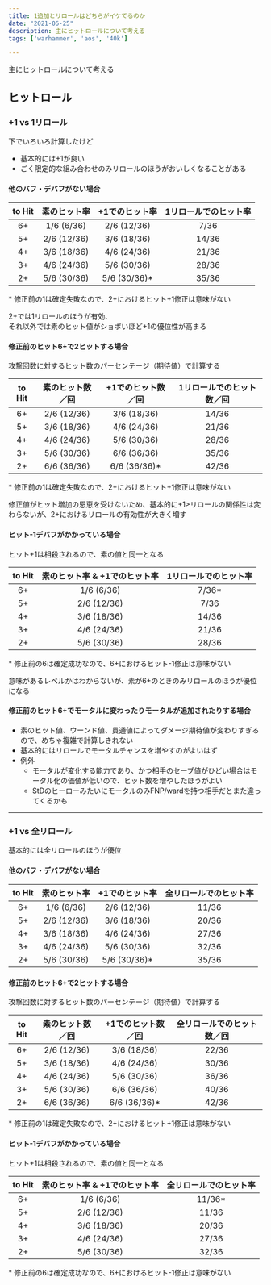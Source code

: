 ```yaml
---
title: 1追加とリロールはどちらがイケてるのか
date: "2021-06-25"
description: 主にヒットロールについて考える
tags: ['warhammer', 'aos', '40k']

---
```

主にヒットロールについて考える

## ヒットロール
### +1 vs 1リロール
下でいろいろ計算したけど
- 基本的には+1が良い
- ごく限定的な組み合わせのみリロールのほうがおいしくなることがある

#### 他のバフ・デバフがない場合
| to Hit | 素のヒット率  | +1でのヒット率 | 1リロールでのヒット率 |
| :----: | :---------: | :----------: | :---------------: |
| 6+     | 1/6 (6/36)  | 2/6 (12/36)  | 7/36              |
| 5+     | 2/6 (12/36) | 3/6 (18/36)  | 14/36             |
| 4+     | 3/6 (18/36) | 4/6 (24/36)  | 21/36             |
| 3+     | 4/6 (24/36) | 5/6 (30/36)  | 28/36             |
| 2+     | 5/6 (30/36) | 5/6 (30/36)* | 35/36             |
\* 修正前の1は確定失敗なので、2+におけるヒット+1修正は意味がない

2+では1リロールのほうが有効、\
それ以外では素のヒット値がショボいほど+1の優位性が高まる

#### 修正前のヒット6+で2ヒットする場合
攻撃回数に対するヒット数のパーセンテージ（期待値）で計算する

| to Hit | 素のヒット数／回 | +1でのヒット数／回 | 1リロールでのヒット数／回 |
| :----: | :------------: | :-------------: | :-------------------: |
| 6+     | 2/6 (12/36)    | 3/6 (18/36)     | 14/36                 |
| 5+     | 3/6 (18/36)    | 4/6 (24/36)     | 21/36                 |
| 4+     | 4/6 (24/36)    | 5/6 (30/36)     | 28/36                 |
| 3+     | 5/6 (30/36)    | 6/6 (36/36)     | 35/36                 |
| 2+     | 6/6 (36/36)    | 6/6 (36/36)*    | 42/36                 |

\* 修正前の1は確定失敗なので、2+におけるヒット+1修正は意味がない

修正値がヒット増加の恩恵を受けないため、基本的に+1>リロールの関係性は変わらないが、2+におけるリロールの有効性が大きく増す

#### ヒット-1デバフがかかっている場合
ヒット+1は相殺されるので、素の値と同一となる

| to Hit | 素のヒット率 & +1でのヒット率 | 1リロールでのヒット率 |
| :----: | :-----------------------: | :---------------: |
| 6+     | 1/6 (6/36)                | 7/36*             |
| 5+     | 2/6 (12/36)               | 7/36              |
| 4+     | 3/6 (18/36)               | 14/36             |
| 3+     | 4/6 (24/36)               | 21/36             |
| 2+     | 5/6 (30/36)               | 28/36             |
\* 修正前の6は確定成功なので、6+におけるヒット-1修正は意味がない

意味があるレベルかはわからないが、素が6+のときのみリロールのほうが優位になる

#### 修正前のヒット6+でモータルに変わったりモータルが追加されたりする場合
- 素のヒット値、ウーンド値、貫通値によってダメージ期待値が変わりすぎるので、めちゃ複雑で計算しきれない
- 基本的にはリロールでモータルチャンスを増やすのがよいはず
- 例外
  - モータルが変化する能力であり、かつ相手のセーブ値がひどい場合はモータル化の価値が低いので、ヒット数を増やしたほうがよい
  - StDのヒーローみたいにモータルのみFNP/wardを持つ相手だとまた違ってくるかも

---
### +1 vs 全リロール
基本的には全リロールのほうが優位

#### 他のバフ・デバフがない場合

| to Hit | 素のヒット率  | +1でのヒット率 | 全リロールでのヒット率 |
| :----: | :---------: | :----------: | :----------------: |
| 6+     | 1/6 (6/36)  | 2/6 (12/36)  | 11/36              |
| 5+     | 2/6 (12/36) | 3/6 (18/36)  | 20/36              |
| 4+     | 3/6 (18/36) | 4/6 (24/36)  | 27/36              |
| 3+     | 4/6 (24/36) | 5/6 (30/36)  | 32/36              |
| 2+     | 5/6 (30/36) | 5/6 (30/36)* | 35/36              |

#### 修正前のヒット6+で2ヒットする場合
攻撃回数に対するヒット数のパーセンテージ（期待値）で計算する

| to Hit | 素のヒット数／回  | +1でのヒット数／回 | 全リロールでのヒット数／回 |
| :----: | :------------: | :-------------: | :--------------------: |
| 6+     | 2/6 (12/36)    | 3/6 (18/36)     | 22/36                  |
| 5+     | 3/6 (18/36)    | 4/6 (24/36)     | 30/36                  |
| 4+     | 4/6 (24/36)    | 5/6 (30/36)     | 36/36                  |
| 3+     | 5/6 (30/36)    | 6/6 (36/36)     | 40/36                  |
| 2+     | 6/6 (36/36)    | 6/6 (36/36)*    | 42/36                  |
\* 修正前の1は確定失敗なので、2+におけるヒット+1修正は意味がない

#### ヒット-1デバフがかかっている場合
ヒット+1は相殺されるので、素の値と同一となる

| to Hit | 素のヒット率 & +1でのヒット率 | 全リロールでのヒット率 |
| :----: | :-----------------------: | :---------------:  |
| 6+     | 1/6 (6/36)                | 11/36*             |
| 5+     | 2/6 (12/36)               | 11/36              |
| 4+     | 3/6 (18/36)               | 20/36              |
| 3+     | 4/6 (24/36)               | 27/36              |
| 2+     | 5/6 (30/36)               | 32/36              |
\* 修正前の6は確定成功なので、6+におけるヒット-1修正は意味がない
